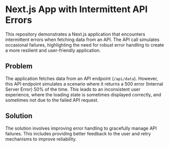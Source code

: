 # Next.js App with Intermittent API Errors

This repository demonstrates a Next.js application that encounters intermittent errors when fetching data from an API.  The API call simulates occasional failures, highlighting the need for robust error handling to create a more resilient and user-friendly application.

## Problem

The application fetches data from an API endpoint (`/api/data`).  However, this API endpoint simulates a scenario where it returns a 500 error (Internal Server Error) 50% of the time. This leads to an inconsistent user experience, where the loading state is sometimes displayed correctly, and sometimes not due to the failed API request.

## Solution

The solution involves improving error handling to gracefully manage API failures. This includes providing better feedback to the user and retry mechanisms to improve reliability.